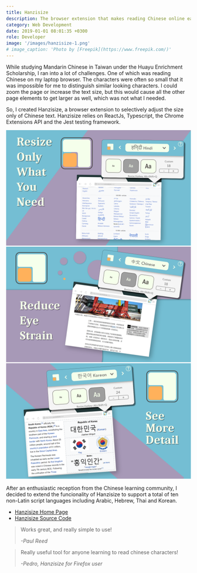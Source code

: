 ```yaml
---
title: Hanzisize
description: The browser extension that makes reading Chinese online easier. Resize text on demand.
category: Web Development
date: 2019-01-01 08:01:35 +0300
role: Developer
image: '/images/hanzisize-1.png'
# image_caption: 'Photo by [Freepik](https://www.freepik.com/)'
---
```


While studying Mandarin Chinese in Taiwan under the Huayu Enrichment Scholarship, I ran into a lot of challenges. One of which was reading Chinese on my laptop browser. The characters were often so small that it was impossible for me to distinguish similar looking characters. I could zoom the page or increase the text size, but this would cause all the other page elements to get larger as well, which was not what I needed.

So, I created Hanzisize, a browser extension to selectively adjust the size only of Chinese text. Hanzisize relies on ReactJs, Typescript, the Chrome Extensions API and the Jest testing framework.

<div class="gallery-box">
  <div class="gallery">
    <img src="/images/hanzisize-2.png" loading="lazy" alt="Work">
    <img src="/images/hanzisize-3.png" loading="lazy" alt="Work">
    <img src="/images/hanzisize-4.png" loading="lazy" alt="Work">
  </div>
</div>

After an enthusiastic reception from the Chinese learning community, I decided to extend the funcionality of Hanzisize to support a total of ten non-Latin script languages including Arabic, Hebrew, Thai and Korean.

- [Hanzisize Home Page](https://rjpeterson.github.io/hanzisize-about/)
- [Hanzisize Source Code](https://github.com/rjpeterson/Hanzisize)

> Works great, and really simple to use!
>
> <cite> -Paul Reed</cite>

> Really useful tool for anyone learning to read chinese characters!
>
> <cite> -Pedro, Hanzisize for Firefox user </cite>
